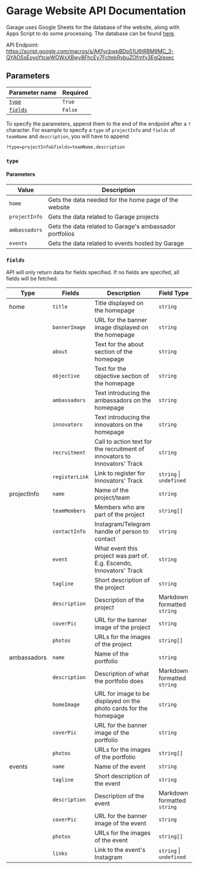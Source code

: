 # Garage Website API Documentation

Garage uses Google Sheets for the database of the website, along with Apps Script to do some processing. The database can be found [here](https://docs.google.com/spreadsheets/d/1gbVZyjOPrPNwODgqkhg7ZztwQeg1aV3gcVilFcp9AL0/edit#gid=516508848).

API Endpoint: https://script.google.com/macros/s/AKfycbwpBDp51U6tRBM9MC_3-QYAOSsEoyoYtcwWOWxXBwy8FhcEy7FcltekRybuZOfmfv3EgQ/exec

## Parameters

| Parameter name      | Required |
| ------------------- | -------- |
| [`type`](#type)     | `True`   |
| [`fields`](#fields) | `False`  |

To specify the parameters, append them to the end of the endpoint after a `?` character. For example to specify a `type` of `projectInfo` and `fields` of `teamName` and `description`, you will have to append

```
?type=projectInfo&fields=teamName,description
```

### `type`

#### Parameters

| Value         | Description                                             |
| ------------- | ------------------------------------------------------- |
| `home`        | Gets the data needed for the home page of the website   |
| `projectInfo` | Gets the data related to Garage projects                |
| `ambassadors` | Gets the data related to Garage's ambassador portfolios |
| `events`      | Gets the data related to events hosted by Garage        |

### `fields`

API will only return data for fields specified. If no fields are specifed, all fields will be fetched.

| Type        | Fields         | Description                                                                | Field Type                  |
| ----------- | -------------- | -------------------------------------------------------------------------- | --------------------------- |
| home        | `title`        | Title displayed on the homepage                                            | `string`                    |
|             | `bannerImage`  | URL for the banner image displayed on the homepage                         | `string`                    |
|             | `about`        | Text for the about section of the homepage                                 | `string`                    |
|             | `objective`    | Text for the objective section of the homepage                             | `string`                    |
|             | `ambassadors`  | Text introducing the ambassadors on the homepage                           | `string`                    |
|             | `innovators`   | Text introducing the innovators on the homepage                            | `string`                    |
|             | `recruitment`  | Call to action text for the recruitment of innovators to Innovators' Track | `string`                    |
|             | `registerLink` | Link to register for Innovators' Track                                     | `string` \| `undefined`     |
| projectInfo | `name`         | Name of the project/team                                                   | `string`                    |
|             | `teamMembers`  | Members who are part of the project                                        | `string[]`                  |
|             | `contactInfo`  | Instagram/Telegram handle of person to contact                             | `string`                    |
|             | `event`        | What event this project was part of. E.g. Escendo, Innovators' Track       | `string`                    |
|             | `tagline`      | Short description of the project                                           | `string`                    |
|             | `description`  | Description of the project                                                 | Markdown formatted `string` |
|             | `coverPic`     | URL for the banner image of the project                                    | `string`                    |
|             | `photos`       | URLs for the images of the project                                         | `string[]`                  |
| ambassadors | `name`         | Name of the portfolio                                                      | `string`                    |
|             | `description`  | Description of what the portfolio does                                     | Markdown formatted `string` |
|             | `homeImage`    | URL for image to be displayed on the photo cards for the homepage          | `string`                    |
|             | `coverPic`     | URL for the banner image of the portfolio                                  | `string`                    |
|             | `photos`       | URLs for the images of the portfolio                                       | `string[]`                  |
| events      | `name`         | Name of the event                                                          | `string`                    |
|             | `tagline`      | Short description of the event                                             | `string`                    |
|             | `description`  | Description of the event                                                   | Markdown formatted `string` |
|             | `coverPic`     | URL for the banner image of the event                                      | `string`                    |
|             | `photos`       | URLs for the images of the event                                           | `string[]`                  |
|             | `links`        | Link to the event's Instagram                                              | `string` \| `undefined`     |
